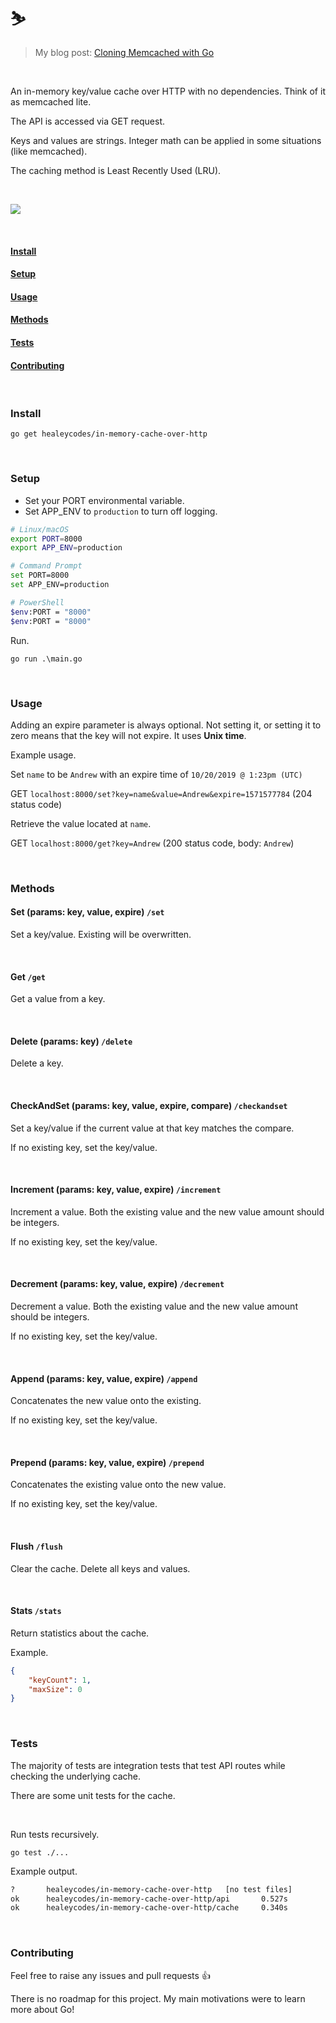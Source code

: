 # ⛷️

> My blog post: [Cloning Memcached with Go](https://healeycodes.com/go/tutorial/beginners/showdev/2019/10/21/cloning-memcached-with-go.html)

<br>

An in-memory key/value cache over HTTP with no dependencies. Think of it as memcached lite.

The API is accessed via GET request.

Keys and values are strings. Integer math can be applied in some situations (like memcached).

The caching method is Least Recently Used (LRU).

<br>

[![](https://github.com/healeycodes/in-memory-cache-over-http/workflows/Go/badge.svg)](https://github.com/healeycodes/in-memory-cache-over-http/actions?query=workflow%3AGo)

<br>

#### [Install](#Install)

#### [Setup](#Setup)

#### [Usage](#Usage)

#### [Methods](#Methods)

#### [Tests](#Tests)

#### [Contributing](#Contributing)

<br>

### Install

`go get healeycodes/in-memory-cache-over-http`

<br>

### Setup

- Set your PORT environmental variable.
- Set APP_ENV to `production` to turn off logging.

```bash
# Linux/macOS
export PORT=8000
export APP_ENV=production

# Command Prompt
set PORT=8000
set APP_ENV=production

# PowerShell
$env:PORT = "8000"
$env:PORT = "8000"
```

Run.

`go run .\main.go`

<br>

### Usage

Adding an expire parameter is always optional. Not setting it, or setting it to zero means that the key will not expire. It uses **Unix time**.

Example usage.

Set `name` to be `Andrew` with an expire time of `10/20/2019 @ 1:23pm (UTC)`

GET `localhost:8000/set?key=name&value=Andrew&expire=1571577784` (204 status code)

Retrieve the value located at `name`.

GET `localhost:8000/get?key=Andrew` (200 status code, body: `Andrew`)

<br>

### Methods

#### Set (params: key, value, expire) `/set`

Set a key/value. Existing will be overwritten.

<br>

#### Get `/get`

Get a value from a key.

<br>

#### Delete (params: key) `/delete`

Delete a key.

<br>

#### CheckAndSet (params: key, value, expire, compare) `/checkandset`

Set a key/value if the current value at that key matches the compare.

If no existing key, set the key/value.

<br>

#### Increment (params: key, value, expire) `/increment`

Increment a value. Both the existing value and the new value amount should be integers.

If no existing key, set the key/value.

<br>

#### Decrement (params: key, value, expire) `/decrement`

Decrement a value. Both the existing value and the new value amount should be integers.

If no existing key, set the key/value.

<br>

#### Append (params: key, value, expire) `/append`

Concatenates the new value onto the existing.

If no existing key, set the key/value.

<br>

#### Prepend (params: key, value, expire) `/prepend`

Concatenates the existing value onto the new value.

If no existing key, set the key/value.

<br>

#### Flush `/flush`

Clear the cache. Delete all keys and values.

<br>

#### Stats `/stats`

Return statistics about the cache.

Example.

```json
{
    "keyCount": 1,
    "maxSize": 0
}
```

<br>

### Tests

The majority of tests are integration tests that test API routes while checking the underlying cache.

There are some unit tests for the cache.

<br>

Run tests recursively.

`go test ./...`

Example output.

```bash
?       healeycodes/in-memory-cache-over-http   [no test files]
ok      healeycodes/in-memory-cache-over-http/api       0.527s
ok      healeycodes/in-memory-cache-over-http/cache     0.340s
```

<br>

### Contributing

Feel free to raise any issues and pull requests 👍

There is no roadmap for this project. My main motivations were to learn more about Go!
